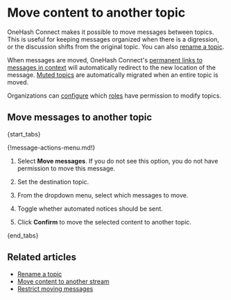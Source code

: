 # Move content to another topic

OneHash Connect makes it possible to move messages between topics. This is
useful for keeping messages organized when there is a digression, or
the discussion shifts from the original topic. You can also [rename a
topic](/help/rename-a-topic).

When messages are moved, OneHash Connect's [permanent links to messages in
context](/help/link-to-a-message-or-conversation#get-a-link-to-a-specific-message)
will automatically redirect to the new location of the message. [Muted
topics](/help/mute-a-topic) are automatically migrated when an entire
topic is moved.

Organizations can [configure](/help/restrict-moving-messages) which
[roles](/help/roles-and-permissions) have permission to modify topics.

## Move messages to another topic

{start_tabs}

{!message-actions-menu.md!}

1. Select **Move messages**. If you do not see this option, you do not have permission
   to move this message.

1. Set the destination topic.

1. From the dropdown menu, select which messages to move.

1. Toggle whether automated notices should be sent.

1. Click **Confirm** to move the selected content to another topic.

{end_tabs}

## Related articles

* [Rename a topic](/help/rename-a-topic)
* [Move content to another stream](/help/move-content-to-another-stream)
* [Restrict moving messages](/help/restrict-moving-messages)
